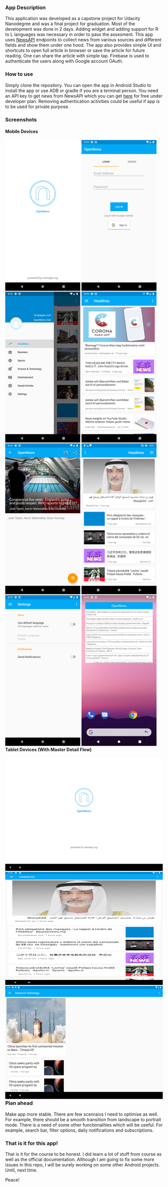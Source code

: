 ### App Description
This application was developed as a capstone project for Udacity Nanodegree and was a final project for graduation. Most of the development was done in 2 days. Adding widget and adding support for R to L languages was necessary in order to pass the assesment. This app uses [NewsAPI](https://www.newsAPI.org) endpoints to collect news from various sources and different fields and show them under one hood. The app also provides simple UI and shortcuts to open full article in browser or save the article for future reading. One can share the article with simple tap. Firebase is used to authenticate the users along with Google account OAuth.

### How to use
Simply clone the repository. You can open the app in Android Studio to install the app or use ADB or gradle if you are a terminal person. You need an API key to get news from NewsAPI which you can get [here](https://newsapi.org/register) for free under developer plan. Removing authentication activities could be useful if app is to be used for private purpose.

### Screenshots
#### Mobile Devices
<div style="float: left;">
	<img src="./screenshots/1.png" width="240px" height="480px"/>
	<img src="./screenshots/2.png" width="240px" height="480px"/>
	<img src="./screenshots/3.png" width="240px" height="480px"/>
	<img src="./screenshots/4.png" width="240px" height="480px"/>
	<img src="./screenshots/5.png" width="240px" height="480px"/>
	<img src="./screenshots/6.png" width="240px" height="480px"/>
	<img src="./screenshots/7.png" width="240px" height="480px"/>
	<img src="./screenshots/8.png" width="240px" height="480px"/>
</div>

#### Tablet Devices (With Master Detail Flow)
<div style="float: left">
	<img src="./screenshots/t_1.png" width="512px" height="360px" />
	<img src="./screenshots/t_2.png" width="512px" height="360px" />
	<img src="./screenshots/t_3.png" width="512px" height="360px" />
</div>


### Plan ahead
Make app more stable. There are few scenraios I need to optimise as well. For example, there should be a smooth transition from landscape to portrait mode. There is a need of some other functionalities which will be useful. For example, search bar, filter options, daily notifications and subscriptions.

### That is it for this app!
That is it for the course to be honest. I did learn a lot of stuff from course as well as the official documentation. Although I am going to fix some more issues in this repo, I will be surely working on some other Android projects. Until, next time.

Peace!
